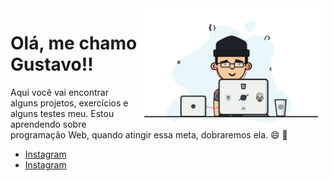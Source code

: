 <img src="./img/dev.gif" align="right" width="300px">

# Olá, me chamo **Gustavo**!!

Aqui você vai encontrar alguns projetos, exercícios e alguns testes meu. Estou aprendendo sobre programação Web, quando atingir essa meta, dobraremos ela. :smile: :rocket:

* [Instagram](https://www.instagram.com/gustavoczz/)
* [Instagram](https://twitter.com/gustavoczz)


